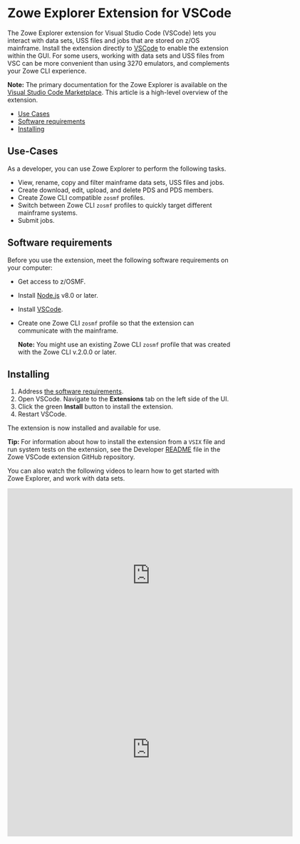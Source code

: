 # Zowe Explorer Extension for VSCode

The Zowe Explorer extension for Visual Studio Code (VSCode) lets you interact with data sets, USS files and jobs that are stored on z/OS mainframe. Install the extension directly to [VSCode](https://code.visualstudio.com/) to enable the extension within the GUI. For some users, working with data sets and USS files from VSC can be more convenient than using 3270 emulators, and complements your Zowe CLI experience.

**Note:** The primary documentation for the Zowe Explorer is available on the [Visual Studio Code Marketplace](https://marketplace.visualstudio.com/items?itemName=Zowe.vscode-extension-for-zowe). This article is a high-level overview of the extension.

- [Use Cases](#use-cases)
- [Software requirements](#software-requirements)
- [Installing](#installing)

## Use-Cases

As a developer, you can use Zowe Explorer to perform the following tasks.

- View, rename, copy and filter mainframe data sets, USS files and jobs.
- Create download, edit, upload, and delete PDS and PDS members.
- Create Zowe CLI compatible `zosmf` profiles.
- Switch between Zowe CLI `zosmf` profiles to quickly target different mainframe systems.
- Submit jobs.

## Software requirements

Before you use the extension, meet the following software requirements on your computer:

- Get access to z/OSMF.
- Install [Node.js](https://nodejs.org/en/download/) v8.0 or later.
- Install [VSCode](https://code.visualstudio.com/).
- Create one Zowe CLI `zosmf` profile so that the extension can communicate with the mainframe.

  **Note:** You might use an existing Zowe CLI `zosmf` profile that was created with the Zowe CLI v.2.0.0 or later.

## Installing

1. Address [the software requirements](#software-requirements).
2. Open VSCode. Navigate to the **Extensions** tab on the left side of the UI.
3. Click the green **Install** button to install the extension.
4. Restart VSCode.

The extension is now installed and available for use.

**Tip:** For information about how to install the extension from a `VSIX` file and run system tests on the extension, see the Developer [README](https://github.com/zowe/vscode-extension-for-zowe/blob/master/docs/README.md) file in the Zowe VSCode extension GitHub repository.

You can also watch the following videos to learn how to get started with Zowe Explorer, and work with data sets.

<iframe class="embed-responsive-item" id="youtubeplayer" title="Getting Started with Zowe" type="text/html" width="640" height="390" src="https://www.youtube.com/embed/G_WCsFZIWt4" frameborder="0" webkitallowfullscreen mozallowfullscreen allowfullscreen> </iframe>

<iframe class="embed-responsive-item" id="youtubeplayer" title="How to Work with Data Sets" type="text/html" width="640" height="390" src="https://www.youtube.com/embed/X4oSHrI4oN4" frameborder="0" webkitallowfullscreen mozallowfullscreen allowfullscreen> </iframe>